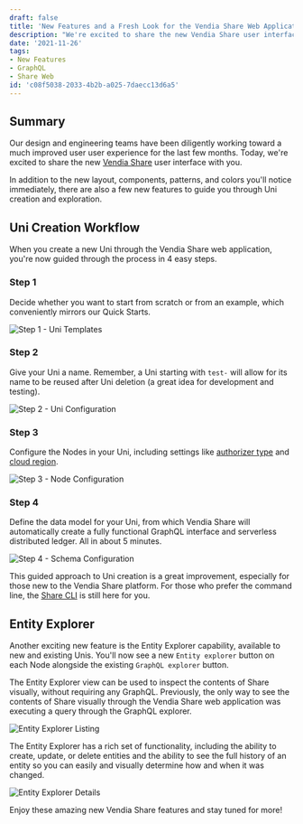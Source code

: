```yaml
---
draft: false
title: 'New Features and a Fresh Look for the Vendia Share Web Application'
description: "We're excited to share the new Vendia Share user interface with you"
date: '2021-11-26'
tags:
- New Features
- GraphQL
- Share Web
id: 'c08f5038-2033-4b2b-a025-7daecc13d6a5'
---
```


## Summary

Our design and engineering teams have been diligently working toward a much improved user user experience for the last few months.  Today, we're excited to share the new [Vendia Share](https://share.vendia.net/) user interface with you.

In addition to the new layout, components, patterns, and colors you'll notice immediately, there are also a few new features to guide you through Uni creation and exploration.


## Uni Creation Workflow

When you create a new Uni through the Vendia Share web application, you're now guided through the process in 4 easy steps.


### Step 1

Decide whether you want to start from scratch or from an example, which conveniently mirrors our Quick Starts.

![Step 1 - Uni Templates](https://d24nhiikxn5jns.cloudfront.net/optimized/user-images.githubusercontent.com..85032783144903327-0d9516be-30b4-499b-8ea5-a7147e17f5ac.png)

### Step 2

Give your Uni a name.  Remember, a Uni starting with `test-` will allow for its name to be reused after Uni deletion (a great idea for development and testing).



![Step 2 - Uni Configuration](https://d24nhiikxn5jns.cloudfront.net/optimized/user-images.githubusercontent.com..85032783144903548-e00168b3-4fc1-428d-80e2-aad42974aec0.png)



### Step 3

Configure the Nodes in your Uni, including settings like [authorizer type](https://www.vendia.com/docs/share/node-access-control#how-to-set) and [cloud region](https://www.vendia.com/docs/share/cli/guide#supported-cloud-platforms-and-regions).


![Step 3 - Node Configuration](https://d24nhiikxn5jns.cloudfront.net/optimized/user-images.githubusercontent.com..85032783144903604-8b9bed3d-c5ee-441e-9907-0c85cf5a04cb.png)


### Step 4

Define the data model for your Uni, from which Vendia Share will automatically create a fully functional GraphQL interface and serverless distributed ledger.  All in about 5 minutes.

![Step 4 - Schema Configuration](https://d24nhiikxn5jns.cloudfront.net/optimized/user-images.githubusercontent.com..85032783144903624-11c1be90-9c69-47d8-b82a-125eb7c79d31.png)

This guided approach to Uni creation is a great improvement, especially for those new to the Vendia Share platform.  For those who prefer the command line, the [Share CLI](https://www.vendia.com/docs/share/cli/guide) is still here for you.

## Entity Explorer

Another exciting new feature is the Entity Explorer capability, available to new and existing Unis.  You'll now see a new `Entity explorer` button on each Node alongside the existing `GraphQL explorer` button.

The Entity Explorer view can be used to inspect the contents of Share visually, without requiring any GraphQL.  Previously, the only way to see the contents of Share visually through the Vendia Share web application was executing a query through the GraphQL explorer.

![Entity Explorer Listing](https://d24nhiikxn5jns.cloudfront.net/optimized/user-images.githubusercontent.com..85032783144903649-1c627abd-7acf-47ce-ab3c-6d8549cf9794.png)

The Entity Explorer has a rich set of functionality, including the ability to create, update, or delete entities and the ability to see the full history of an entity so you can easily and visually determine how and when it was changed.

![Entity Explorer Details](https://d24nhiikxn5jns.cloudfront.net/optimized/user-images.githubusercontent.com..85032783144903667-31896489-addd-4a98-bdcc-c58b946350fd.png)

Enjoy these amazing new Vendia Share features and stay tuned for more!
